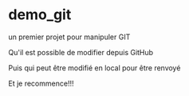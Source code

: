 # demo_git
un premier projet pour manipuler GIT

Qu'il est possible de modifier depuis GitHub

Puis qui peut être modifié en local pour être renvoyé

Et je recommence!!!

